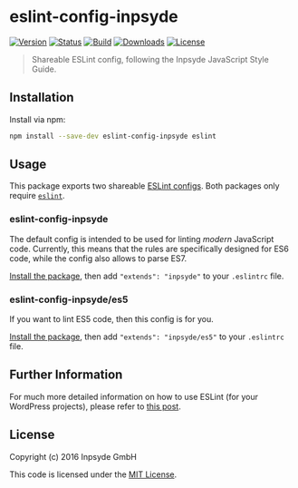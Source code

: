 # eslint-config-inpsyde

[![Version](https://img.shields.io/npm/v/eslint-config-inpsyde.svg)](https://www.npmjs.com/package/eslint-config-inpsyde)
[![Status](https://img.shields.io/badge/status-active-brightgreen.svg)](https://www.npmjs.com/package/eslint-config-inpsyde)
[![Build](https://img.shields.io/travis/inpsyde/javascript.svg)](http://travis-ci.org/inpsyde/javascript)
[![Downloads](https://img.shields.io/npm/dt/eslint-config-inpsyde.svg)](https://www.npmjs.com/package/eslint-config-inpsyde)
[![License](https://img.shields.io/npm/l/eslint-config-inpsyde.svg)](https://www.npmjs.com/package/eslint-config-inpsyde)

> Shareable ESLint config, following the Inpsyde JavaScript Style Guide.

## Installation

Install via npm:

```sh
npm install --save-dev eslint-config-inpsyde eslint
```

## Usage

This package exports two shareable [ESLint configs](http://eslint.org/docs/user-guide/configuring).
Both packages only require [`eslint`](https://www.npmjs.com/package/eslint).

### eslint-config-inpsyde

The default config is intended to be used for linting _modern_ JavaScript code.
Currently, this means that the rules are specifically designed for ES6 code, while the config also allows to parse ES7.

[Install the package](#installation), then add `"extends": "inpsyde"` to your `.eslintrc` file.

### eslint-config-inpsyde/es5

If you want to lint ES5 code, then this config is for you.

[Install the package](#installation), then add `"extends": "inpsyde/es5"` to your `.eslintrc` file.

## Further Information

For much more detailed information on how to use ESLint (for your WordPress projects), please refer to [this post](https://tfrommen.de/using-eslint-for-wordpress-projects/).

## License

Copyright (c) 2016 Inpsyde GmbH

This code is licensed under the [MIT License](LICENSE).
